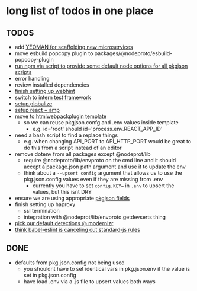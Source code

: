# long list of todos in one place
## TODOS
  - add [YEOMAN for scaffolding new microservices](https://yeoman.io/)
  - move esbuild popcopy plugin to packages/@nodeproto/esbuild-popcopy-plugin
  - [run npm via script to provide some default node options for all pkgjson scripts](https://nodejs.org/api/cli.html)
  - error handling
  - review installed dependencies
  - [finish setting up webhint](https://github.com/webhintio/hint/blob/main/packages/hint/docs/user-guide/hints/index.md)
  - [switch to intern test framework](https://github.com/theintern/intern)
  - [setup globalize](https://github.com/globalizejs/globalize/tree/master/examples/node-npm)
  - [setup react + amp](https://medium.com/@rtymchyk/react-amp-modern-approach-e45de3fe84c7)
  - [move to htmlwebpackplugin template](https://github.com/jantimon/html-webpack-plugin#writing-your-own-templates)
    - so we can reuse pkgjson.confg and .env values inside template
      - e.g. id='root' should id='process.env.REACT_APP_ID'
  - need a bash script to find a replace things
    - e.g. when changing API_PORT to API_HTTP_PORT would be great to do this from a script instead of an editor
  - remove dotenv from all packages except @nodeprot/lib
    - require @nodeproto/lib/envproto on the cmd line and it should accept a package.json path argument and use it to update the env
    - think about a `--upsert config` argument that allows us to use the pkg.json.config values even if they are missing from .env
      - currently you have to set `config.KEY=` in `.env` to upsert the values, but this isnt DRY
  - ensure we are using appropriate [pkgjson fields](https://docs.npmjs.com/cli/v7/configuring-npm/package-json)
  - finish setting up haproxy
    - ssl termination
    - integration with @nodeprot/lib/envproto.getdevserts thing
  - [pick our default detections @ modernizr](https://modernizr.com/download?setclasses)
  - [think babel-eslint is canceling out standard-js rules](https://github.com/babel/eslint-plugin-babel)

## DONE
  - defaults from pkg.json.config not being used
    - you shouldnt have to set identical vars in pkg.json.env if the value is set in pkg.json.config
    - have load .env via a .js file to upsert values both ways
